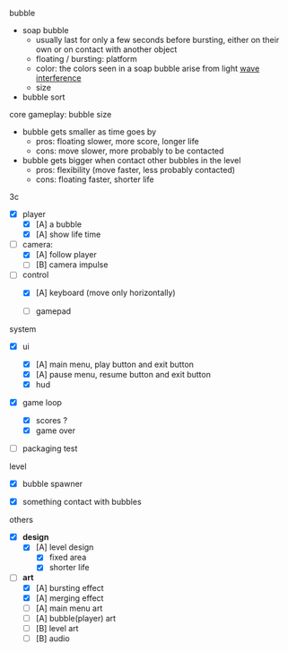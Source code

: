bubble

- soap bubble
  - usually last for only a few seconds before bursting, either on their own or on contact with another object
  - floating / bursting: platform
  - color: the colors seen in a soap bubble arise from light [wave interference](https://en.wikipedia.org/wiki/Wave_interference) 
  - size
- bubble sort



core gameplay: bubble size

- bubble gets smaller as time goes by
  - pros: floating slower, more score, longer life
  - cons: move slower, more probably to be contacted
- bubble gets bigger when contact other bubbles in the level
  - pros: flexibility (move faster, less probably contacted)
  - cons: floating faster, shorter life



3c

- [x] player
  - [x] [A] a bubble 
  - [x] [A] show life time
- [ ] camera:
  - [x] [A] follow player
  - [ ] [B] camera impulse
- [ ] control
  - [x] [A] keyboard (move only horizontally)
  - [ ] gamepad



system

- [x] ui
  - [x] [A] main menu, play button and exit button
  - [x] [A] pause menu, resume button and exit button
  - [x] hud
- [x] game loop
  - [x] scores ?
  - [x] game over
- [ ] packaging test



level

- [x] bubble spawner
- [x] something contact with bubbles



others

- [x] **design** 
  - [x] [A] level design
    - [x] fixed area
    - [x] shorter life
- [ ] **art** 
  - [x] [A] bursting effect
  - [x] [A] merging effect
  - [ ] [A] main menu art
  - [ ] [A] bubble(player) art
  - [ ] [B] level art
  - [ ] [B] audio